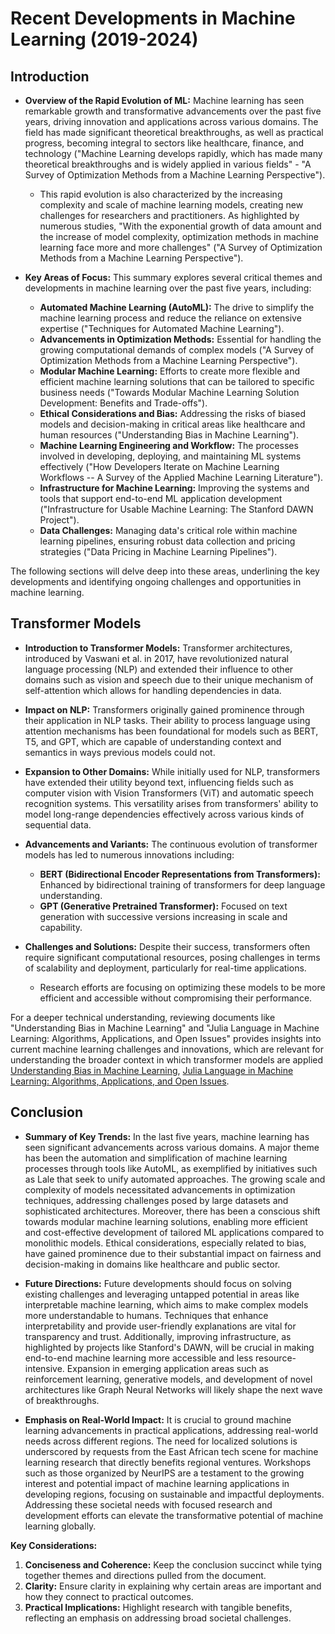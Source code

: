 
# Recent Developments in Machine Learning (2019-2024)

## Introduction

* **Overview of the Rapid Evolution of ML:** Machine learning has seen remarkable growth and transformative advancements over the past five years, driving innovation and applications across various domains. The field has made significant theoretical breakthroughs, as well as practical progress, becoming integral to sectors like healthcare, finance, and technology ("Machine Learning develops rapidly, which has made many theoretical breakthroughs and is widely applied in various fields" - "A Survey of Optimization Methods from a Machine Learning Perspective").

    * This rapid evolution is also characterized by the increasing complexity and scale of machine learning models, creating new challenges for researchers and practitioners. As highlighted by numerous studies, "With the exponential growth of data amount and the increase of model complexity, optimization methods in machine learning face more and more challenges" ("A Survey of Optimization Methods from a Machine Learning Perspective").

* **Key Areas of Focus:** This summary explores several critical themes and developments in machine learning over the past five years, including:
    * **Automated Machine Learning (AutoML):** The drive to simplify the machine learning process and reduce the reliance on extensive expertise ("Techniques for Automated Machine Learning").
    * **Advancements in Optimization Methods:** Essential for handling the growing computational demands of complex models ("A Survey of Optimization Methods from a Machine Learning Perspective").
    * **Modular Machine Learning:** Efforts to create more flexible and efficient machine learning solutions that can be tailored to specific business needs ("Towards Modular Machine Learning Solution Development: Benefits and Trade-offs").
    * **Ethical Considerations and Bias:** Addressing the risks of biased models and decision-making in critical areas like healthcare and human resources ("Understanding Bias in Machine Learning").
    * **Machine Learning Engineering and Workflow:** The processes involved in developing, deploying, and maintaining ML systems effectively ("How Developers Iterate on Machine Learning Workflows -- A Survey of the Applied Machine Learning Literature").
    * **Infrastructure for Machine Learning:** Improving the systems and tools that support end-to-end ML application development ("Infrastructure for Usable Machine Learning: The Stanford DAWN Project").
    * **Data Challenges:** Managing data's critical role within machine learning pipelines, ensuring robust data collection and pricing strategies ("Data Pricing in Machine Learning Pipelines").

The following sections will delve deep into these areas, underlining the key developments and identifying ongoing challenges and opportunities in machine learning.
## Transformer Models

* **Introduction to Transformer Models:** Transformer architectures, introduced by Vaswani et al. in 2017, have revolutionized natural language processing (NLP) and extended their influence to other domains such as vision and speech due to their unique mechanism of self-attention which allows for handling dependencies in data.

* **Impact on NLP:** Transformers originally gained prominence through their application in NLP tasks. Their ability to process language using attention mechanisms has been foundational for models such as BERT, T5, and GPT, which are capable of understanding context and semantics in ways previous models could not.

* **Expansion to Other Domains:** While initially used for NLP, transformers have extended their utility beyond text, influencing fields such as computer vision with Vision Transformers (ViT) and automatic speech recognition systems. This versatility arises from transformers' ability to model long-range dependencies effectively across various kinds of sequential data.

* **Advancements and Variants:** The continuous evolution of transformer models has led to numerous innovations including:
  - **BERT (Bidirectional Encoder Representations from Transformers):** Enhanced by bidirectional training of transformers for deep language understanding.
  - **GPT (Generative Pretrained Transformer):** Focused on text generation with successive versions increasing in scale and capability.

* **Challenges and Solutions:** Despite their success, transformers often require significant computational resources, posing challenges in terms of scalability and deployment, particularly for real-time applications.
  - Research efforts are focusing on optimizing these models to be more efficient and accessible without compromising their performance.

For a deeper technical understanding, reviewing documents like "Understanding Bias in Machine Learning" and "Julia Language in Machine Learning: Algorithms, Applications, and Open Issues" provides insights into current machine learning challenges and innovations, which are relevant for understanding the broader context in which transformer models are applied [Understanding Bias in Machine Learning](http://arxiv.org/pdf/1909.01866v1), [Julia Language in Machine Learning: Algorithms, Applications, and Open Issues](http://arxiv.org/pdf/2003.10146v2).
## Conclusion

*   **Summary of Key Trends:**
    In the last five years, machine learning has seen significant advancements across various domains. A major theme has been the automation and simplification of machine learning processes through tools like AutoML, as exemplified by initiatives such as Lale that seek to unify automated approaches. The growing scale and complexity of models necessitated advancements in optimization techniques, addressing challenges posed by large datasets and sophisticated architectures. Moreover, there has been a conscious shift towards modular machine learning solutions, enabling more efficient and cost-effective development of tailored ML applications compared to monolithic models. Ethical considerations, especially related to bias, have gained prominence due to their substantial impact on fairness and decision-making in domains like healthcare and public sector.

*   **Future Directions:**
    Future developments should focus on solving existing challenges and leveraging untapped potential in areas like interpretable machine learning, which aims to make complex models more understandable to humans. Techniques that enhance interpretability and provide user-friendly explanations are vital for transparency and trust. Additionally, improving infrastructure, as highlighted by projects like Stanford's DAWN, will be crucial in making end-to-end machine learning more accessible and less resource-intensive. Expansion in emerging application areas such as reinforcement learning, generative models, and development of novel architectures like Graph Neural Networks will likely shape the next wave of breakthroughs. 

*   **Emphasis on Real-World Impact:**
    It is crucial to ground machine learning advancements in practical applications, addressing real-world needs across different regions. The need for localized solutions is underscored by requests from the East African tech scene for machine learning research that directly benefits regional ventures. Workshops such as those organized by NeurIPS are a testament to the growing interest and potential impact of machine learning applications in developing regions, focusing on sustainable and impactful deployments. Addressing these societal needs with focused research and development efforts can elevate the transformative potential of machine learning globally.

**Key Considerations:**

1. **Conciseness and Coherence:** Keep the conclusion succinct while tying together themes and directions pulled from the document.
2. **Clarity:** Ensure clarity in explaining why certain areas are important and how they connect to practical outcomes.
3. **Practical Implications:** Highlight research with tangible benefits, reflecting an emphasis on addressing broad societal challenges.
